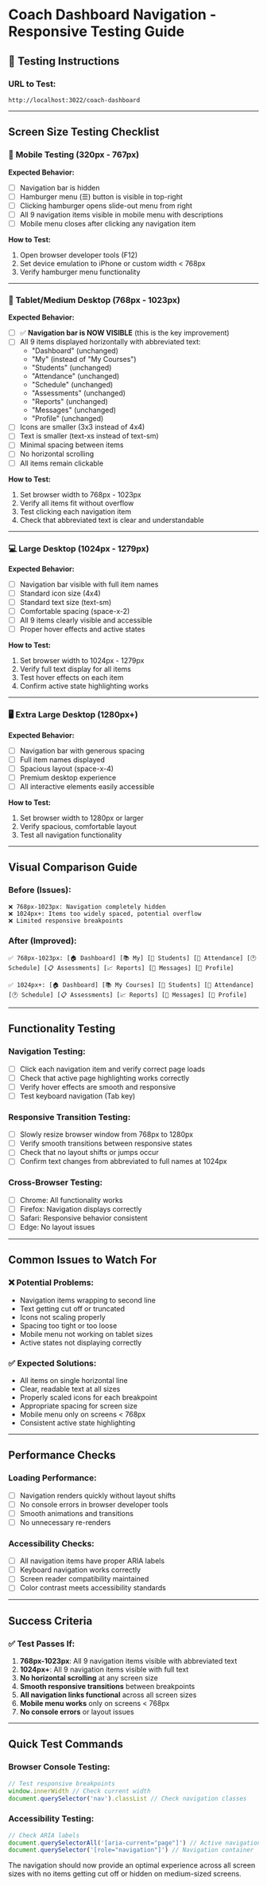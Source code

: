 # Coach Dashboard Navigation - Responsive Testing Guide

## 🧪 **Testing Instructions**

### **URL to Test:**
```
http://localhost:3022/coach-dashboard
```

---

## **Screen Size Testing Checklist**

### 📱 **Mobile Testing (320px - 767px)**
**Expected Behavior:**
- [ ] Navigation bar is hidden
- [ ] Hamburger menu (☰) button is visible in top-right
- [ ] Clicking hamburger opens slide-out menu from right
- [ ] All 9 navigation items visible in mobile menu with descriptions
- [ ] Mobile menu closes after clicking any navigation item

**How to Test:**
1. Open browser developer tools (F12)
2. Set device emulation to iPhone or custom width < 768px
3. Verify hamburger menu functionality

---

### 📱 **Tablet/Medium Desktop (768px - 1023px)**
**Expected Behavior:**
- [ ] ✅ **Navigation bar is NOW VISIBLE** (this is the key improvement)
- [ ] All 9 items displayed horizontally with abbreviated text:
  - "Dashboard" (unchanged)
  - "My" (instead of "My Courses")
  - "Students" (unchanged)
  - "Attendance" (unchanged)
  - "Schedule" (unchanged)
  - "Assessments" (unchanged)
  - "Reports" (unchanged)
  - "Messages" (unchanged)
  - "Profile" (unchanged)
- [ ] Icons are smaller (3x3 instead of 4x4)
- [ ] Text is smaller (text-xs instead of text-sm)
- [ ] Minimal spacing between items
- [ ] No horizontal scrolling
- [ ] All items remain clickable

**How to Test:**
1. Set browser width to 768px - 1023px
2. Verify all items fit without overflow
3. Test clicking each navigation item
4. Check that abbreviated text is clear and understandable

---

### 💻 **Large Desktop (1024px - 1279px)**
**Expected Behavior:**
- [ ] Navigation bar visible with full item names
- [ ] Standard icon size (4x4)
- [ ] Standard text size (text-sm)
- [ ] Comfortable spacing (space-x-2)
- [ ] All 9 items clearly visible and accessible
- [ ] Proper hover effects and active states

**How to Test:**
1. Set browser width to 1024px - 1279px
2. Verify full text display for all items
3. Test hover effects on each item
4. Confirm active state highlighting works

---

### 🖥️ **Extra Large Desktop (1280px+)**
**Expected Behavior:**
- [ ] Navigation bar with generous spacing
- [ ] Full item names displayed
- [ ] Spacious layout (space-x-4)
- [ ] Premium desktop experience
- [ ] All interactive elements easily accessible

**How to Test:**
1. Set browser width to 1280px or larger
2. Verify spacious, comfortable layout
3. Test all navigation functionality

---

## **Visual Comparison Guide**

### **Before (Issues):**
```
❌ 768px-1023px: Navigation completely hidden
❌ 1024px+: Items too widely spaced, potential overflow
❌ Limited responsive breakpoints
```

### **After (Improved):**
```
✅ 768px-1023px: [🏠 Dashboard] [📚 My] [👥 Students] [📅 Attendance] [🕐 Schedule] [📋 Assessments] [📈 Reports] [💬 Messages] [👤 Profile]

✅ 1024px+: [🏠 Dashboard] [📚 My Courses] [👥 Students] [📅 Attendance] [🕐 Schedule] [📋 Assessments] [📈 Reports] [💬 Messages] [👤 Profile]
```

---

## **Functionality Testing**

### **Navigation Testing:**
- [ ] Click each navigation item and verify correct page loads
- [ ] Check that active page highlighting works correctly
- [ ] Verify hover effects are smooth and responsive
- [ ] Test keyboard navigation (Tab key)

### **Responsive Transition Testing:**
- [ ] Slowly resize browser window from 768px to 1280px
- [ ] Verify smooth transitions between responsive states
- [ ] Check that no layout shifts or jumps occur
- [ ] Confirm text changes from abbreviated to full names at 1024px

### **Cross-Browser Testing:**
- [ ] Chrome: All functionality works
- [ ] Firefox: Navigation displays correctly
- [ ] Safari: Responsive behavior consistent
- [ ] Edge: No layout issues

---

## **Common Issues to Watch For**

### ❌ **Potential Problems:**
- Navigation items wrapping to second line
- Text getting cut off or truncated
- Icons not scaling properly
- Spacing too tight or too loose
- Mobile menu not working on tablet sizes
- Active states not displaying correctly

### ✅ **Expected Solutions:**
- All items on single horizontal line
- Clear, readable text at all sizes
- Properly scaled icons for each breakpoint
- Appropriate spacing for screen size
- Mobile menu only on screens < 768px
- Consistent active state highlighting

---

## **Performance Checks**

### **Loading Performance:**
- [ ] Navigation renders quickly without layout shifts
- [ ] No console errors in browser developer tools
- [ ] Smooth animations and transitions
- [ ] No unnecessary re-renders

### **Accessibility Checks:**
- [ ] All navigation items have proper ARIA labels
- [ ] Keyboard navigation works correctly
- [ ] Screen reader compatibility maintained
- [ ] Color contrast meets accessibility standards

---

## **Success Criteria**

### ✅ **Test Passes If:**
1. **768px-1023px**: All 9 navigation items visible with abbreviated text
2. **1024px+**: All 9 navigation items visible with full text
3. **No horizontal scrolling** at any screen size
4. **Smooth responsive transitions** between breakpoints
5. **All navigation links functional** across all screen sizes
6. **Mobile menu works** only on screens < 768px
7. **No console errors** or layout issues

---

## **Quick Test Commands**

### **Browser Console Testing:**
```javascript
// Test responsive breakpoints
window.innerWidth // Check current width
document.querySelector('nav').classList // Check navigation classes
```

### **Accessibility Testing:**
```javascript
// Check ARIA labels
document.querySelectorAll('[aria-current="page"]') // Active navigation item
document.querySelector('[role="navigation"]') // Navigation container
```

The navigation should now provide an optimal experience across all screen sizes with no items getting cut off or hidden on medium-sized screens.
